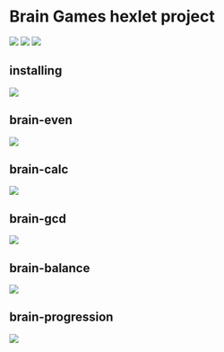 # Brain Games hexlet project
<a href="https://codeclimate.com/github/valeriySeregin/project-lvl1-s344/maintainability"><img src="https://api.codeclimate.com/v1/badges/02d5875d6169d702253a/maintainability" /></a>
<a href="https://codeclimate.com/github/valeriySeregin/project-lvl1-s344/test_coverage"><img src="https://api.codeclimate.com/v1/badges/02d5875d6169d702253a/test_coverage" /></a>
<a href="https://travis-ci.org/valeriySeregin/project-lvl1-s344"><img src="https://travis-ci.org/valeriySeregin/project-lvl1-s344.svg?branch=master"></a>

## installing
<a href="https://asciinema.org/a/WRdCtU2WrIVCokhhXXQRleHHD" target="_blank"><img src="https://asciinema.org/a/WRdCtU2WrIVCokhhXXQRleHHD.png" /></a>

## brain-even
<a href="https://asciinema.org/a/C2PfGOPHOLL10egV2qMM5o73M" target="_blank"><img src="https://asciinema.org/a/C2PfGOPHOLL10egV2qMM5o73M.png" /></a>

## brain-calc
<a href="https://asciinema.org/a/RXiDnIGSoLvT2MnHrFg3WbBdM" target="_blank"><img src="https://asciinema.org/a/RXiDnIGSoLvT2MnHrFg3WbBdM.png" /></a>

## brain-gcd
<a href="https://asciinema.org/a/jghYjjHRxgPC2stFc1dTfWY0x" target="_blank"><img src="https://asciinema.org/a/jghYjjHRxgPC2stFc1dTfWY0x.png" /></a>

## brain-balance
<a href="https://asciinema.org/a/N7bmJ2eobAMkFqEL1F4SW9QIs" target="_blank"><img src="https://asciinema.org/a/N7bmJ2eobAMkFqEL1F4SW9QIs.png" /></a>

## brain-progression
<a href="https://asciinema.org/a/tCtlUHG8882KWfYNsszB3Hsea" target="_blank"><img src="https://asciinema.org/a/tCtlUHG8882KWfYNsszB3Hsea.png" /></a>